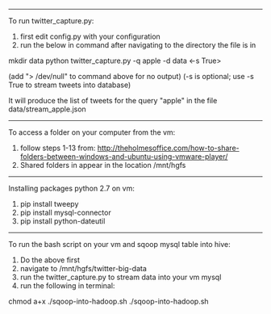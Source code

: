 ************************************************
To run twitter_capture.py:

1. first edit config.py with your configuration 
2. run the below in command after navigating to the directory the file is in

mkdir data
python twitter_capture.py -q apple -d data <-s True>

(add "> /dev/null" to command above for no output)
(-s is optional; use -s True to stream tweets into database)

It will produce the list of tweets for the query "apple" in the file data/stream_apple.json



************************************************
To access a folder on your computer from the vm:

1. follow steps 1-13 from: http://theholmesoffice.com/how-to-share-folders-between-windows-and-ubuntu-using-vmware-player/
2. Shared folders in appear in the location /mnt/hgfs

************************************************
Installing packages python 2.7 on vm:

1. pip install tweepy
2. pip install mysql-connector
3. pip install python-dateutil

************************************************
To run the bash script on your vm and sqoop mysql table into hive:

1. Do the above first
2. navigate to  /mnt/hgfs/twitter-big-data
3. run the twitter_capture.py to stream data into your vm mysql
4. run the following in terminal:

chmod a+x ./sqoop-into-hadoop.sh
./sqoop-into-hadoop.sh